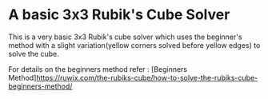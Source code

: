 # A basic 3x3 Rubik's Cube Solver

This is a very basic 3x3 Rubik's cube solver which uses the beginner's method with a slight variation(yellow corners 
solved before yellow edges) to solve the cube. 

For details on the beginners method refer : [Beginners Method]https://ruwix.com/the-rubiks-cube/how-to-solve-the-rubiks-cube-beginners-method/ 